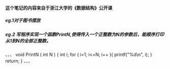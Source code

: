 #### 这个笔记的内容来自于浙江大学的《数据结构》公开课

##### eg.1对于图书摆放

##### eg.2 写程序实现一个函数PrintN,使得传入一个正整数为N的参数后，能顺序打印从1到N的全部正整数。
、、、
void PrintN ( int N )
{ int i;
  for ( i=1; i<=N; i++ ){
    printf("%d\n", i);
  }
  return;
}
、、、
